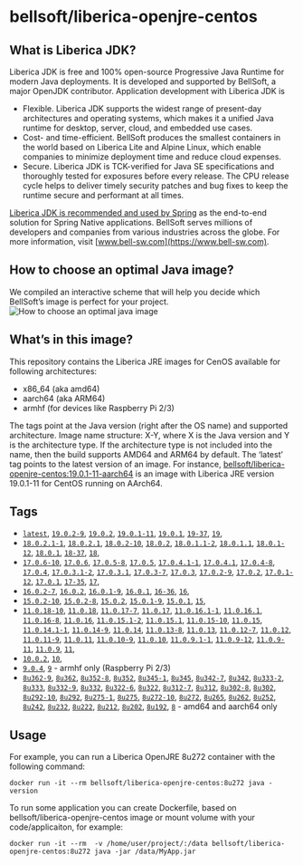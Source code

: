 # bellsoft/liberica-openjre-centos

## What is Liberica JDK?
Liberica JDK is free and 100% open-source Progressive Java Runtime for modern Java deployments. It is developed and supported by BellSoft, a major OpenJDK contributor. Application development with Liberica JDK is

*  Flexible. Liberica JDK supports the widest range of present-day architectures and operating systems, which makes it a unified Java runtime for desktop, server, cloud, and embedded use cases.
* Cost- and time-efficient. BellSoft produces the smallest containers in the world based on Liberica Lite and Alpine Linux, which enable companies to minimize deployment time and reduce cloud expenses.
* Secure. Liberica JDK is TCK-verified for Java SE specifications and thoroughly tested for exposures before every release. The CPU release cycle helps to deliver timely security patches and bug fixes to keep the runtime secure and performant at all times.

[Liberica JDK is recommended and used by Spring](https://spring.io/quickstart) as the end-to-end solution for Spring Native applications.
BellSoft serves millions of developers and companies from various industries across the globe. For more information, visit [www.bell-sw.com](https://www.bell-sw.com).

## How to choose an optimal Java image?

We compiled an interactive scheme that will help you decide which BellSoft’s image is perfect for your project.
![How to choose an optimal java image](https://download.bell-sw.com/static/images/how-to-choose-optimal-java-image.jpg)


## What’s in this image?

This repository contains the Liberica JRE images for CenOS available for following architectures:

* x86_64 (aka amd64)
* aarch64 (aka ARM64)
* armhf (for devices like Raspberry Pi 2/3)

The tags point at the Java version (right after the OS name) and supported architecture.
Image name structure:
X-Y,
where X is the Java version and Y is the architecture type. If the architecture type is not included into the name, then the build supports AMD64 and ARM64 by default.
The ‘latest’ tag points to the latest version of an image.
For instance, [bellsoft/liberica-openjre-centos:19.0.1-11-aarch64](https://hub.docker.com/layers/bellsoft/liberica-openjre-centos/19.0.1-11-aarch64/images/sha256-5eaf63d8ac0ea04ae7362be1b4d8c0a83da60edb317b107a23395e622419af26?context=explore) is an image with Liberica JRE version 19.0.1-11 for CentOS running on AArch64.

## Tags

* [`latest`](https://github.com/bell-sw/Liberica/blob/master/docker/repos/liberica-openjre-centos/19/Dockerfile),
[`19.0.2-9`](https://github.com/bell-sw/Liberica/blob/master/docker/repos/liberica-openjre-centos/19/Dockerfile),
[`19.0.2`](https://github.com/bell-sw/Liberica/blob/master/docker/repos/liberica-openjre-centos/19/Dockerfile),
[`19.0.1-11`](https://github.com/bell-sw/Liberica/blob/master/docker/repos/liberica-openjre-centos/19/Dockerfile),
[`19.0.1`](https://github.com/bell-sw/Liberica/blob/master/docker/repos/liberica-openjre-centos/19/Dockerfile),
[`19-37`](https://github.com/bell-sw/Liberica/blob/master/docker/repos/liberica-openjre-centos/19/Dockerfile),
[`19`](https://github.com/bell-sw/Liberica/blob/master/docker/repos/liberica-openjre-centos/19/Dockerfile),
* [`18.0.2.1-1`](https://github.com/bell-sw/Liberica/blob/master/docker/repos/liberica-openjre-centos/18/Dockerfile),
[`18.0.2.1`](https://github.com/bell-sw/Liberica/blob/master/docker/repos/liberica-openjre-centos/18/Dockerfile),
[`18.0.2-10`](https://github.com/bell-sw/Liberica/blob/master/docker/repos/liberica-openjre-centos/18/Dockerfile),
[`18.0.2`](https://github.com/bell-sw/Liberica/blob/master/docker/repos/liberica-openjre-centos/18/Dockerfile),
[`18.0.1.1-2`](https://github.com/bell-sw/Liberica/blob/master/docker/repos/liberica-openjre-centos/18/Dockerfile),
[`18.0.1.1`](https://github.com/bell-sw/Liberica/blob/master/docker/repos/liberica-openjre-centos/18/Dockerfile),
[`18.0.1-12`](https://github.com/bell-sw/Liberica/blob/master/docker/repos/liberica-openjre-centos/18/Dockerfile),
[`18.0.1`](https://github.com/bell-sw/Liberica/blob/master/docker/repos/liberica-openjre-centos/18/Dockerfile),
[`18-37`](https://github.com/bell-sw/Liberica/blob/master/docker/repos/liberica-openjre-centos/18/Dockerfile),
[`18`](https://github.com/bell-sw/Liberica/blob/master/docker/repos/liberica-openjre-centos/18/Dockerfile),
* [`17.0.6-10`](https://github.com/bell-sw/Liberica/blob/master/docker/repos/liberica-openjre-centos/17/Dockerfile),
[`17.0.6`](https://github.com/bell-sw/Liberica/blob/master/docker/repos/liberica-openjre-centos/17/Dockerfile),
[`17.0.5-8`](https://github.com/bell-sw/Liberica/blob/master/docker/repos/liberica-openjre-centos/17/Dockerfile),
[`17.0.5`](https://github.com/bell-sw/Liberica/blob/master/docker/repos/liberica-openjre-centos/17/Dockerfile),
[`17.0.4.1-1`](https://github.com/bell-sw/Liberica/blob/master/docker/repos/liberica-openjre-centos/17/Dockerfile),
[`17.0.4.1`](https://github.com/bell-sw/Liberica/blob/master/docker/repos/liberica-openjre-centos/17/Dockerfile),
[`17.0.4-8`](https://github.com/bell-sw/Liberica/blob/master/docker/repos/liberica-openjre-centos/17/Dockerfile),
[`17.0.4`](https://github.com/bell-sw/Liberica/blob/master/docker/repos/liberica-openjre-centos/17/Dockerfile),
[`17.0.3.1-2`](https://github.com/bell-sw/Liberica/blob/master/docker/repos/liberica-openjre-centos/17/Dockerfile),
[`17.0.3.1`](https://github.com/bell-sw/Liberica/blob/master/docker/repos/liberica-openjre-centos/17/Dockerfile),
[`17.0.3-7`](https://github.com/bell-sw/Liberica/blob/master/docker/repos/liberica-openjre-centos/17/Dockerfile),
[`17.0.3`](https://github.com/bell-sw/Liberica/blob/master/docker/repos/liberica-openjre-centos/17/Dockerfile),
[`17.0.2-9`](https://github.com/bell-sw/Liberica/blob/master/docker/repos/liberica-openjre-centos/17/Dockerfile),
[`17.0.2`](https://github.com/bell-sw/Liberica/blob/master/docker/repos/liberica-openjre-centos/17/Dockerfile),
[`17.0.1-12`](https://github.com/bell-sw/Liberica/blob/master/docker/repos/liberica-openjre-centos/17/Dockerfile),
[`17.0.1`](https://github.com/bell-sw/Liberica/blob/master/docker/repos/liberica-openjre-centos/17/Dockerfile),
[`17-35`](https://github.com/bell-sw/Liberica/blob/master/docker/repos/liberica-openjre-centos/17/Dockerfile),
[`17`](https://github.com/bell-sw/Liberica/blob/master/docker/repos/liberica-openjre-centos/17/Dockerfile),
* [`16.0.2-7`](https://github.com/bell-sw/Liberica/blob/master/docker/repos/liberica-openjre-centos/16/Dockerfile),
[`16.0.2`](https://github.com/bell-sw/Liberica/blob/master/docker/repos/liberica-openjre-centos/16/Dockerfile),
[`16.0.1-9`](https://github.com/bell-sw/Liberica/blob/master/docker/repos/liberica-openjre-centos/16/Dockerfile),
[`16.0.1`](https://github.com/bell-sw/Liberica/blob/master/docker/repos/liberica-openjre-centos/16/Dockerfile),
[`16-36`](https://github.com/bell-sw/Liberica/blob/master/docker/repos/liberica-openjre-centos/16/Dockerfile),
[`16`](https://github.com/bell-sw/Liberica/blob/master/docker/repos/liberica-openjre-centos/16/Dockerfile),
* [`15.0.2-10`](https://github.com/bell-sw/Liberica/blob/master/docker/repos/liberica-openjre-centos/15/Dockerfile),
[`15.0.2-8`](https://github.com/bell-sw/Liberica/blob/master/docker/repos/liberica-openjre-centos/15/Dockerfile),
[`15.0.2`](https://github.com/bell-sw/Liberica/blob/master/docker/repos/liberica-openjre-centos/15/Dockerfile),
[`15.0.1-9`](https://github.com/bell-sw/Liberica/blob/master/docker/repos/liberica-openjre-centos/15/Dockerfile),
[`15.0.1`](https://github.com/bell-sw/Liberica/blob/master/docker/repos/liberica-openjre-centos/15/Dockerfile),
[`15`](https://github.com/bell-sw/Liberica/blob/master/docker/repos/liberica-openjre-centos/15/Dockerfile),
* [`11.0.18-10`](https://github.com/bell-sw/Liberica/blob/master/docker/repos/liberica-openjre-centos/11/Dockerfile),
[`11.0.18`](https://github.com/bell-sw/Liberica/blob/master/docker/repos/liberica-openjre-centos/11/Dockerfile),
[`11.0.17-7`](https://github.com/bell-sw/Liberica/blob/master/docker/repos/liberica-openjre-centos/11/Dockerfile),
[`11.0.17`](https://github.com/bell-sw/Liberica/blob/master/docker/repos/liberica-openjre-centos/11/Dockerfile),
[`11.0.16.1-1`](https://github.com/bell-sw/Liberica/blob/master/docker/repos/liberica-openjre-centos/11/Dockerfile),
[`11.0.16.1`](https://github.com/bell-sw/Liberica/blob/master/docker/repos/liberica-openjre-centos/11/Dockerfile),
[`11.0.16-8`](https://github.com/bell-sw/Liberica/blob/master/docker/repos/liberica-openjre-centos/11/Dockerfile),
[`11.0.16`](https://github.com/bell-sw/Liberica/blob/master/docker/repos/liberica-openjre-centos/11/Dockerfile),
[`11.0.15.1-2`](https://github.com/bell-sw/Liberica/blob/master/docker/repos/liberica-openjre-centos/11/Dockerfile),
[`11.0.15.1`](https://github.com/bell-sw/Liberica/blob/master/docker/repos/liberica-openjre-centos/11/Dockerfile),
[`11.0.15-10`](https://github.com/bell-sw/Liberica/blob/master/docker/repos/liberica-openjre-centos/11/Dockerfile),
[`11.0.15`](https://github.com/bell-sw/Liberica/blob/master/docker/repos/liberica-openjre-centos/11/Dockerfile),
[`11.0.14.1-1`](https://github.com/bell-sw/Liberica/blob/master/docker/repos/liberica-openjre-centos/11/Dockerfile),
[`11.0.14-9`](https://github.com/bell-sw/Liberica/blob/master/docker/repos/liberica-openjre-centos/11/Dockerfile),
[`11.0.14`](https://github.com/bell-sw/Liberica/blob/master/docker/repos/liberica-openjre-centos/11/Dockerfile),
[`11.0.13-8`](https://github.com/bell-sw/Liberica/blob/master/docker/repos/liberica-openjre-centos/11/Dockerfile),
[`11.0.13`](https://github.com/bell-sw/Liberica/blob/master/docker/repos/liberica-openjre-centos/11/Dockerfile),
[`11.0.12-7`](https://github.com/bell-sw/Liberica/blob/master/docker/repos/liberica-openjre-centos/11/Dockerfile),
[`11.0.12`](https://github.com/bell-sw/Liberica/blob/master/docker/repos/liberica-openjre-centos/11/Dockerfile),
[`11.0.11-9`](https://github.com/bell-sw/Liberica/blob/master/docker/repos/liberica-openjre-centos/11/Dockerfile),
[`11.0.11`](https://github.com/bell-sw/Liberica/blob/master/docker/repos/liberica-openjre-centos/11/Dockerfile),
[`11.0.10-9`](https://github.com/bell-sw/Liberica/blob/master/docker/repos/liberica-openjre-centos/11/Dockerfile),
[`11.0.10`](https://github.com/bell-sw/Liberica/blob/master/docker/repos/liberica-openjre-centos/11/Dockerfile),
[`11.0.9.1-1`](https://github.com/bell-sw/Liberica/blob/master/docker/repos/liberica-openjre-centos/11/Dockerfile),
[`11.0.9-12`](https://github.com/bell-sw/Liberica/blob/master/docker/repos/liberica-openjre-centos/11/Dockerfile),
[`11.0.9-11`](https://github.com/bell-sw/Liberica/blob/master/docker/repos/liberica-openjre-centos/11/Dockerfile),
[`11.0.9`](https://github.com/bell-sw/Liberica/blob/master/docker/repos/liberica-openjre-centos/11/Dockerfile),
[`11`](https://github.com/bell-sw/Liberica/blob/master/docker/repos/liberica-openjre-centos/11/Dockerfile),
* [`10.0.2`](https://github.com/bell-sw/Liberica/blob/master/docker/repos/liberica-openjre-centos/old/10.0.2/Dockerfile),
[`10`](https://github.com/bell-sw/Liberica/blob/master/docker/repos/liberica-openjre-centos/old/10.0.2/Dockerfile),
* [`9.0.4`](https://github.com/bell-sw/Liberica/blob/master/docker/repos/liberica-openjre-centos/old/9.0.4/Dockerfile),
[`9`](https://github.com/bell-sw/Liberica/blob/master/docker/repos/liberica-openjre-centos/old/9.0.4/Dockerfile) - armhf only (Raspberry Pi 2/3)
* [`8u362-9`](https://github.com/bell-sw/Liberica/blob/master/docker/repos/liberica-openjre-centos/8/Dockerfile),
[`8u362`](https://github.com/bell-sw/Liberica/blob/master/docker/repos/liberica-openjre-centos/8/Dockerfile),
[`8u352-8`](https://github.com/bell-sw/Liberica/blob/master/docker/repos/liberica-openjre-centos/8/Dockerfile),
[`8u352`](https://github.com/bell-sw/Liberica/blob/master/docker/repos/liberica-openjre-centos/8/Dockerfile),
[`8u345-1`](https://github.com/bell-sw/Liberica/blob/master/docker/repos/liberica-openjre-centos/8/Dockerfile),
[`8u345`](https://github.com/bell-sw/Liberica/blob/master/docker/repos/liberica-openjre-centos/8/Dockerfile),
[`8u342-7`](https://github.com/bell-sw/Liberica/blob/master/docker/repos/liberica-openjre-centos/8/Dockerfile),
[`8u342`](https://github.com/bell-sw/Liberica/blob/master/docker/repos/liberica-openjre-centos/8/Dockerfile),
[`8u333-2`](https://github.com/bell-sw/Liberica/blob/master/docker/repos/liberica-openjre-centos/8/Dockerfile),
[`8u333`](https://github.com/bell-sw/Liberica/blob/master/docker/repos/liberica-openjre-centos/8/Dockerfile),
[`8u332-9`](https://github.com/bell-sw/Liberica/blob/master/docker/repos/liberica-openjre-centos/8/Dockerfile),
[`8u332`](https://github.com/bell-sw/Liberica/blob/master/docker/repos/liberica-openjre-centos/8/Dockerfile),
[`8u322-6`](https://github.com/bell-sw/Liberica/blob/master/docker/repos/liberica-openjre-centos/8/Dockerfile),
[`8u322`](https://github.com/bell-sw/Liberica/blob/master/docker/repos/liberica-openjre-centos/8/Dockerfile),
[`8u312-7`](https://github.com/bell-sw/Liberica/blob/master/docker/repos/liberica-openjre-centos/8/Dockerfile),
[`8u312`](https://github.com/bell-sw/Liberica/blob/master/docker/repos/liberica-openjre-centos/8/Dockerfile),
[`8u302-8`](https://github.com/bell-sw/Liberica/blob/master/docker/repos/liberica-openjre-centos/8/Dockerfile),
[`8u302`](https://github.com/bell-sw/Liberica/blob/master/docker/repos/liberica-openjre-centos/8/Dockerfile),
[`8u292-10`](https://github.com/bell-sw/Liberica/blob/master/docker/repos/liberica-openjre-centos/8/Dockerfile),
[`8u292`](https://github.com/bell-sw/Liberica/blob/master/docker/repos/liberica-openjre-centos/8/Dockerfile),
[`8u275-1`](https://github.com/bell-sw/Liberica/blob/master/docker/repos/liberica-openjre-centos/8/Dockerfile),
[`8u275`](https://github.com/bell-sw/Liberica/blob/master/docker/repos/liberica-openjre-centos/8/Dockerfile),
[`8u272-10`](https://github.com/bell-sw/Liberica/blob/master/docker/repos/liberica-openjre-centos/8/Dockerfile),
[`8u272`](https://github.com/bell-sw/Liberica/blob/master/docker/repos/liberica-openjre-centos/8/Dockerfile),
[`8u265`](https://github.com/bell-sw/Liberica/blob/master/docker/repos/liberica-openjre-centos/8/Dockerfile),
[`8u262`](https://github.com/bell-sw/Liberica/blob/master/docker/repos/liberica-openjre-centos/8/Dockerfile),
[`8u252`](https://github.com/bell-sw/Liberica/blob/master/docker/repos/liberica-openjre-centos/8/Dockerfile),
[`8u242`](https://github.com/bell-sw/Liberica/blob/master/docker/repos/liberica-openjre-centos/old/8u242/Dockerfile),
[`8u232`](https://github.com/bell-sw/Liberica/blob/master/docker/repos/liberica-openjre-centos/old/8u232/Dockerfile),
[`8u222`](https://github.com/bell-sw/Liberica/blob/master/docker/repos/liberica-openjre-centos/old/8u222/Dockerfile),
[`8u212`](https://github.com/bell-sw/Liberica/blob/master/docker/repos/liberica-openjre-centos/old/8u212/Dockerfile),
[`8u202`](https://github.com/bell-sw/Liberica/blob/master/docker/repos/liberica-openjre-centos/old/8u202/Dockerfile),
[`8u192`](https://github.com/bell-sw/Liberica/blob/master/docker/repos/liberica-openjre-centos/old/8u192/Dockerfile),
[`8`](https://github.com/bell-sw/Liberica/blob/master/docker/repos/liberica-openjre-centos/8/Dockerfile) - amd64 and aarch64 only

## Usage

For example, you can run a Liberica OpenJRE 8u272 container with the following command:

 `docker run -it --rm bellsoft/liberica-openjre-centos:8u272 java -version`

To run some application you can create Dockerfile, based on bellsoft/liberica-openjre-centos image or mount volume with your code/applicaiton, for example:

 `docker run -it --rm  -v /home/user/project/:/data bellsoft/liberica-openjre-centos:8u272 java -jar /data/MyApp.jar`
